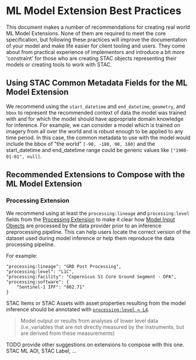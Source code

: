 # ML Model Extension Best Practices

This document makes a number of recommendations for creating real world ML Model Extensions. None of them are required to meet the core specification, but following these practices will improve the documentation of your model and make life easier for client tooling and users. They come about from practical experience of implementors and introduce a bit more 'constraint' for those who are creating STAC objects representing their models or creating tools to work with STAC.

## Using STAC Common Metadata Fields for the ML Model Extension

We recommend using the `start_datetime` and `end_datetime`, `geometry`, and `bbox` to represent the recommended context of data the model was trained with and for which the model should have appropriate domain knowledge for inference. For example, we can consider a model which is trained on imagery from all over the world and is robust enough to be applied to any time period. In this case, the common metadata to use with the model would include the bbox of "the world" `[-90, -180, 90, 180]` and the start_datetime and end_datetime range could be generic values like `["1900-01-01", null]`.

## Recommended Extensions to Compose with the ML Model Extension

### Processing Extension

We recommend using at least the `processing:lineage` and `processing:level` fields from the [Processing Extension](https://github.com/stac-extensions/processing) to make it clear how [Model Input Objects](./README.md#model-input-object) are processed by the data provider prior to an inference preprocessing pipeline. This can help users locate the correct version of the dataset used during model inference or help them reproduce the data processing pipeline.

For example:

```
"processing:lineage": "GRD Post Processing",
"processing:level": "L1C",
"processing:facility": "Copernicus S1 Core Ground Segment - DPA",
"processing:software": {
    "Sentinel-1 IPF": "002.71"
}
```

STAC Items or STAC Assets with asset properties resulting from the model inference should be annotated with [`processing:level = L4`](https://github.com/stac-extensions/processing?tab=readme-ov-file#suggested-processing-levels).

> Model output or results from analyses of lower level data (i.e.,variables that are not directly measured by the instruments, but are derived from these measurements)

TODO provide other suggestions on extensions to compose with this one. STAC ML AOI, STAC Label, ...
